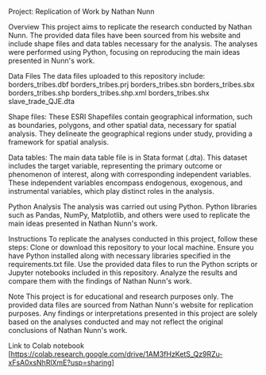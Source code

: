 Project: Replication of Work by Nathan Nunn

Overview
This project aims to replicate the research conducted by Nathan Nunn.
The provided data files have been sourced from his website and include shape files and data tables necessary for the analysis.
The analyses were performed using Python, focusing on reproducing the main ideas presented in Nunn's work.

Data Files
The data files uploaded to this repository include:
borders_tribes.dbf
borders_tribes.prj
borders_tribes.sbn
borders_tribes.sbx
borders_tribes.shp
borders_tribes.shp.xml
borders_tribes.shx
slave_trade_QJE.dta

Shape files:
These ESRI Shapefiles contain geographical information, such as boundaries, polygons, and other spatial data, necessary for spatial analysis. They delineate the geographical regions under study, providing a framework for spatial analysis.

Data tables:
The main data table file is in Stata format (.dta). This dataset includes the target variable, representing the primary outcome or phenomenon of interest, along with corresponding independent variables. These independent variables encompass endogenous, exogenous, and instrumental variables, which play distinct roles in the analysis.

Python Analysis
The analysis was carried out using Python.
Python libraries such as Pandas, NumPy, Matplotlib, and others were used to replicate the main ideas presented in Nathan Nunn's work.

Instructions
To replicate the analyses conducted in this project, follow these steps:
Clone or download this repository to your local machine.
Ensure you have Python installed along with necessary libraries specified in the requirements.txt file.
Use the provided data files to run the Python scripts or Jupyter notebooks included in this repository.
Analyze the results and compare them with the findings of Nathan Nunn's work.

Note
This project is for educational and research purposes only.
The provided data files are sourced from Nathan Nunn's website for replication purposes.
Any findings or interpretations presented in this project are solely based on the analyses conducted and may not reflect the original conclusions of Nathan Nunn's work.

Link to Colab notebook
[https://colab.research.google.com/drive/1AM3fHzKetS_Qz9RZu-xFsA0xsNhRlXmE?usp=sharing]
